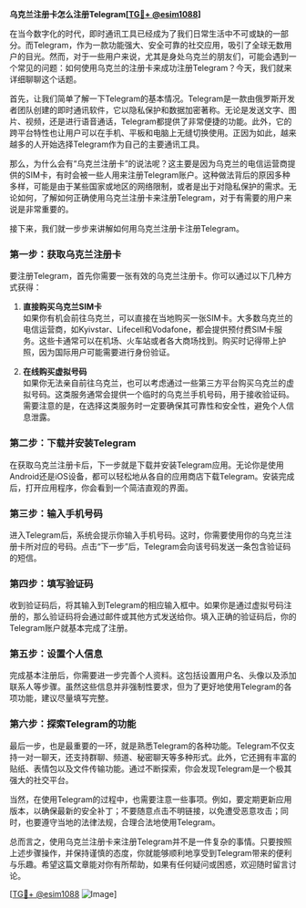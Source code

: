 **乌克兰注册卡怎么注册Telegram[[TG💪+ @esim1088](https://t.me/s/esim1088)]**

在当今数字化的时代，即时通讯工具已经成为了我们日常生活中不可或缺的一部分。而Telegram，作为一款功能强大、安全可靠的社交应用，吸引了全球无数用户的目光。然而，对于一些用户来说，尤其是身处乌克兰的朋友们，可能会遇到一个常见的问题：如何使用乌克兰的注册卡来成功注册Telegram？今天，我们就来详细聊聊这个话题。

首先，让我们简单了解一下Telegram的基本情况。Telegram是一款由俄罗斯开发者团队创建的即时通讯软件，它以隐私保护和数据加密著称。无论是发送文字、图片、视频，还是进行语音通话，Telegram都提供了非常便捷的功能。此外，它的跨平台特性也让用户可以在手机、平板和电脑上无缝切换使用。正因为如此，越来越多的人开始选择Telegram作为自己的主要通讯工具。

那么，为什么会有“乌克兰注册卡”的说法呢？这主要是因为乌克兰的电信运营商提供的SIM卡，有时会被一些人用来注册Telegram账户。这种做法背后的原因多种多样，可能是由于某些国家或地区的网络限制，或者是出于对隐私保护的需求。无论如何，了解如何正确使用乌克兰注册卡来注册Telegram，对于有需要的用户来说是非常重要的。

接下来，我们就一步步来讲解如何用乌克兰注册卡注册Telegram。

### **第一步：获取乌克兰注册卡**

要注册Telegram，首先你需要一张有效的乌克兰注册卡。你可以通过以下几种方式获得：

1. **直接购买乌克兰SIM卡**  
   如果你有机会前往乌克兰，可以直接在当地购买一张SIM卡。大多数乌克兰的电信运营商，如Kyivstar、Lifecell和Vodafone，都会提供预付费SIM卡服务。这些卡通常可以在机场、火车站或者各大商场找到。购买时记得带上护照，因为国际用户可能需要进行身份验证。

2. **在线购买虚拟号码**  
   如果你无法亲自前往乌克兰，也可以考虑通过一些第三方平台购买乌克兰的虚拟号码。这类服务通常会提供一个临时的乌克兰手机号码，用于接收验证码。需要注意的是，在选择这类服务时一定要确保其可靠性和安全性，避免个人信息泄露。

### **第二步：下载并安装Telegram**

在获取乌克兰注册卡后，下一步就是下载并安装Telegram应用。无论你是使用Android还是iOS设备，都可以轻松地从各自的应用商店下载Telegram。安装完成后，打开应用程序，你会看到一个简洁直观的界面。

### **第三步：输入手机号码**

进入Telegram后，系统会提示你输入手机号码。这时，你需要使用你的乌克兰注册卡所对应的号码。点击“下一步”后，Telegram会向该号码发送一条包含验证码的短信。

### **第四步：填写验证码**

收到验证码后，将其输入到Telegram的相应输入框中。如果你是通过虚拟号码注册的，那么验证码将会通过邮件或其他方式发送给你。填入正确的验证码后，你的Telegram账户就基本完成了注册。

### **第五步：设置个人信息**

完成基本注册后，你需要进一步完善个人资料。这包括设置用户名、头像以及添加联系人等步骤。虽然这些信息并非强制性要求，但为了更好地使用Telegram的各项功能，建议尽量填写完整。

### **第六步：探索Telegram的功能**

最后一步，也是最重要的一环，就是熟悉Telegram的各种功能。Telegram不仅支持一对一聊天，还支持群聊、频道、秘密聊天等多种形式。此外，它还拥有丰富的贴纸、表情包以及文件传输功能。通过不断探索，你会发现Telegram是一个极其强大的社交平台。

当然，在使用Telegram的过程中，也需要注意一些事项。例如，要定期更新应用版本，以确保最新的安全补丁；不要随意点击不明链接，以免遭受恶意攻击；同时，也要遵守当地的法律法规，合理合法地使用Telegram。

总而言之，使用乌克兰注册卡来注册Telegram并不是一件复杂的事情。只要按照上述步骤操作，并保持谨慎的态度，你就能够顺利地享受到Telegram带来的便利与乐趣。希望这篇文章能对你有所帮助，如果有任何疑问或困惑，欢迎随时留言讨论。

[[TG💪+ @esim1088](https://t.me/s/esim1088) ![Image](https://i.postimg.cc/4NQfJmqS/Snipaste-2025-05-13-00-14-12.png)]